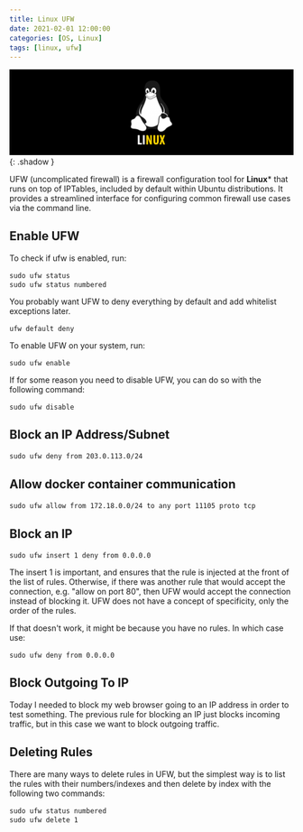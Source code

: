 ```yaml
---
title: Linux UFW
date: 2021-02-01 12:00:00
categories: [OS, Linux]
tags: [linux, ufw]
---
```

![](https://github.com/senad-d/senad-d.github.io/blob/main/_media/images/linux-banner.png?raw=true){: .shadow }

UFW (uncomplicated firewall) is a firewall configuration tool for **Linux*** that runs on top of IPTables, included by default within Ubuntu distributions. It provides a streamlined interface for configuring common firewall use cases via the command line.

## Enable UFW

To check if ufw is enabled, run:
```shell
sudo ufw status
sudo ufw status numbered
```
You probably want UFW to deny everything by default and add whitelist exceptions later.
```shell
ufw default deny
```

To enable UFW on your system, run:
```shell
sudo ufw enable
```

If for some reason you need to disable UFW, you can do so with the following command:
```shell
sudo ufw disable
```

## Block an IP Address/Subnet

```shell
sudo ufw deny from 203.0.113.0/24
```

## Allow docker container communication

```shell
sudo ufw allow from 172.18.0.0/24 to any port 11105 proto tcp
```

## Block an IP
```shell
sudo ufw insert 1 deny from 0.0.0.0
```
The insert 1 is important, and ensures that the rule is injected at the front of the list of rules. Otherwise, if there was another rule that would accept the connection, e.g. "allow on port 80", then UFW would accept the connection instead of blocking it. UFW does not have a concept of specificity, only the order of the rules.

If that doesn't work, it might be because you have no rules. In which case use:
```shell
sudo ufw deny from 0.0.0.0
```
## Block Outgoing To IP
Today I needed to block my web browser going to an IP address in order to test something. The previous rule for blocking an IP just blocks incoming traffic, but in this case we want to block outgoing traffic.

## Deleting Rules
There are many ways to delete rules in UFW, but the simplest way is to list the rules with their numbers/indexes and then delete by index with the following two commands:

```shell
sudo ufw status numbered
sudo ufw delete 1
```